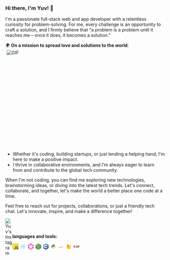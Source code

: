 ### Hi there, I'm Yuv! 👋


I'm a passionate full-stack web and app developer with a relentless curiosity for problem-solving. For me, every challenge is an opportunity to craft a solution, and I firmly believe that "a problem is a problem until it reaches me – once it does, it becomes a solution."



🌍 **On a mission to spread love and solutions to the world**:   <img align="right" alt="GIF" src="https://github.com/imyuvsinha/imyuvsinha/blob/main/app.gif" width="500" height="320" style="border-radius:'50%'"/>
- Whether it's coding, building startups, or just lending a helping hand, I'm here to make a positive impact.
- I thrive in collaborative environments, and I'm always eager to learn from and contribute to the global tech community.

When I'm not coding, you can find me exploring new technologies, brainstorming ideas, or diving into the latest tech trends. Let's connect, collaborate, and together, let's make the world a better place one code at a time.

Feel free to reach out for projects, collaborations, or just a friendly tech chat. Let's innovate, inspire, and make a difference together!

<a href="https://www.instagram.com/yuv_sinha/">
  <img align="left" alt="Yuv's Instagram" width="22px" src="https://raw.githubusercontent.com/hussainweb/hussainweb/main/icons/instagram.png" />
</a>


<br />
<br />

 
  
**languages and tools:**  

<code><img height="20" src="https://raw.githubusercontent.com/github/explore/80688e429a7d4ef2fca1e82350fe8e3517d3494d/topics/javascript/javascript.png"></code>
<code><img height="20" src="https://raw.githubusercontent.com/github/explore/80688e429a7d4ef2fca1e82350fe8e3517d3494d/topics/react/react.png"></code>
<code><img height="20" src="https://raw.githubusercontent.com/github/explore/5c058a388828bb5fde0bcafd4bc867b5bb3f26f3/topics/graphql/graphql.png"></code>
<code><img height="20" src="https://raw.githubusercontent.com/github/explore/80688e429a7d4ef2fca1e82350fe8e3517d3494d/topics/nodejs/nodejs.png"></code>
<code><img height="20" src="https://raw.githubusercontent.com/github/explore/80688e429a7d4ef2fca1e82350fe8e3517d3494d/topics/cpp/cpp.png"></code>
<code><img height="20" src="https://raw.githubusercontent.com/github/explore/80688e429a7d4ef2fca1e82350fe8e3517d3494d/topics/python/python.png"></code>
<code><img height="20" src="https://raw.githubusercontent.com/github/explore/80688e429a7d4ef2fca1e82350fe8e3517d3494d/topics/mysql/mysql.png"></code>
<code><img height="20" src="https://raw.githubusercontent.com/github/explore/80688e429a7d4ef2fca1e82350fe8e3517d3494d/topics/firebase/firebase.png"></code>
<code><img height="20" src="https://raw.githubusercontent.com/github/explore/80688e429a7d4ef2fca1e82350fe8e3517d3494d/topics/git/git.png"></code>





